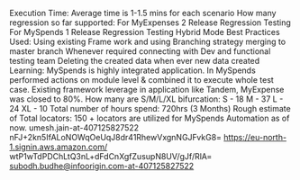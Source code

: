 Execution Time:
Average time is 1-1.5 mins for each scenario
How many regression so far supported:
For MyExpenses 2 Release Regression Testing
For MySpends 1 Release Regression Testing
Hybrid Mode
Best Practices Used:
Using existing Frame work and using Branching strategy merging to master branch
Whenever required connecting with Dev and functional testing team 
Deleting the created data when ever new data created
Learning:
MySpends is highly integrated application. In MySpends  performed actions on module level & combined it to execute whole test case.
Existing framework leverage in application like Tandem, MyExpense was closed to 80%.
How many are S/M/L/XL bifurcation:
S - 18
M - 37
L - 24
XL - 10
Total number of hours spend:
720hrs (3 Months)
Rough estimate of Total locators:
150 + locators are utilized for MySpends Automation as of now.
umesh.jain-at-407125827522	nFJ+2kn5IfALoNOWqOeUqJ8dr41RhewVxgnNGJFvkG8=
https://eu-north-1.signin.aws.amazon.com/
wtP1wTdPDChLtQ3nL+dFdCnXgfZusupN8UV/gJf/RlA=
subodh.budhe@infoorigin.com-at-407125827522
